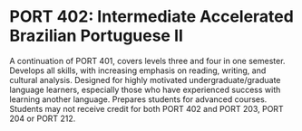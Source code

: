# PORT 402: Intermediate Accelerated Brazilian Portuguese II

A continuation of PORT 401, covers levels three and four in one semester. Develops all skills, with increasing emphasis on reading, writing, and cultural analysis. Designed for highly motivated undergraduate/graduate language learners, especially those who have experienced success with learning another language. Prepares students for advanced courses. Students may not receive credit for both PORT 402 and PORT 203, PORT 204 or PORT 212.